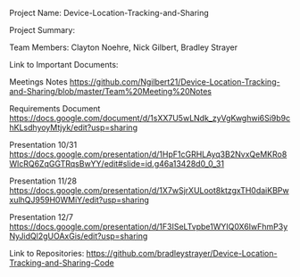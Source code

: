 Project Name: Device-Location-Tracking-and-Sharing

Project Summary:

Team Members: Clayton Noehre, Nick Gilbert, Bradley Strayer

Link to Important Documents:

Meetings Notes
https://github.com/Ngilbert21/Device-Location-Tracking-and-Sharing/blob/master/Team%20Meeting%20Notes

Requirements Document
https://docs.google.com/document/d/1sXX7U5wLNdk_zyVgKwghwi6Si9b9chKLsdhyoyMtjyk/edit?usp=sharing

Presentation 10/31
https://docs.google.com/presentation/d/1HpF1cGRHLAyq3B2NvxQeMKRo8WlcRQ6ZqGGTRqsBwYY/edit#slide=id.g46a13428d0_0_31

Presentation 11/28
https://docs.google.com/presentation/d/1X7wSjrXULoot8ktzgxTH0daiKBPwxulhQJ959H0WMiY/edit?usp=sharing

Presentation 12/7
https://docs.google.com/presentation/d/1F3ISeLTvpbe1WYIQ0X6IwFhmP3yNyJidQl2gUOAxGis/edit?usp=sharing

Link to Repositories:
https://github.com/bradleystrayer/Device-Location-Tracking-and-Sharing-Code
